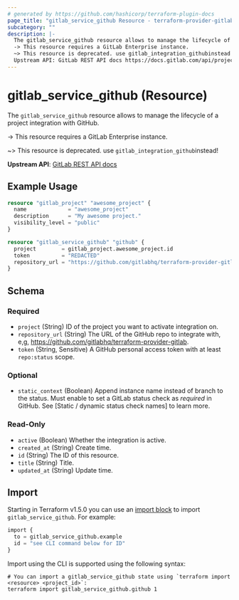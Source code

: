 ```yaml
---
# generated by https://github.com/hashicorp/terraform-plugin-docs
page_title: "gitlab_service_github Resource - terraform-provider-gitlab"
subcategory: ""
description: |-
  The gitlab_service_github resource allows to manage the lifecycle of a project integration with GitHub.
  -> This resource requires a GitLab Enterprise instance.
  ~> This resource is deprecated. use gitlab_integration_githubinstead!
  Upstream API: GitLab REST API docs https://docs.gitlab.com/api/project_integrations/#github
---
```


# gitlab_service_github (Resource)

The `gitlab_service_github` resource allows to manage the lifecycle of a project integration with GitHub.

-> This resource requires a GitLab Enterprise instance.

~> This resource is deprecated. use `gitlab_integration_github`instead!
	
**Upstream API**: [GitLab REST API docs](https://docs.gitlab.com/api/project_integrations/#github)

## Example Usage

```terraform
resource "gitlab_project" "awesome_project" {
  name             = "awesome_project"
  description      = "My awesome project."
  visibility_level = "public"
}

resource "gitlab_service_github" "github" {
  project        = gitlab_project.awesome_project.id
  token          = "REDACTED"
  repository_url = "https://github.com/gitlabhq/terraform-provider-gitlab"
}
```

<!-- schema generated by tfplugindocs -->
## Schema

### Required

- `project` (String) ID of the project you want to activate integration on.
- `repository_url` (String) The URL of the GitHub repo to integrate with, e,g, https://github.com/gitlabhq/terraform-provider-gitlab.
- `token` (String, Sensitive) A GitHub personal access token with at least `repo:status` scope.

### Optional

- `static_context` (Boolean) Append instance name instead of branch to the status. Must enable to set a GitLab status check as _required_ in GitHub. See [Static / dynamic status check names] to learn more.

### Read-Only

- `active` (Boolean) Whether the integration is active.
- `created_at` (String) Create time.
- `id` (String) The ID of this resource.
- `title` (String) Title.
- `updated_at` (String) Update time.

## Import

Starting in Terraform v1.5.0 you can use an [import block](https://developer.hashicorp.com/terraform/language/import) to import `gitlab_service_github`. For example:
```terraform
import {
  to = gitlab_service_github.example
  id = "see CLI command below for ID"
}
```

Import using the CLI is supported using the following syntax:

```shell
# You can import a gitlab_service_github state using `terraform import <resource> <project_id>`:
terraform import gitlab_service_github.github 1
```
